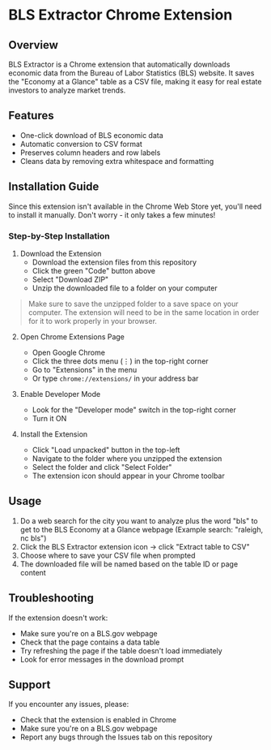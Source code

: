 # BLS Extractor Chrome Extension

## Overview
BLS Extractor is a Chrome extension that automatically downloads economic data from the Bureau of Labor Statistics (BLS) website. It saves the "Economy at a Glance" table as a CSV file, making it easy for real estate investors to analyze market trends.

## Features
- One-click download of BLS economic data
- Automatic conversion to CSV format
- Preserves column headers and row labels
- Cleans data by removing extra whitespace and formatting

## Installation Guide

Since this extension isn't available in the Chrome Web Store yet, you'll need to install it manually. Don't worry - it only takes a few minutes!

### Step-by-Step Installation

1. Download the Extension
   - Download the extension files from this repository
   - Click the green "Code" button above
   - Select "Download ZIP"
   - Unzip the downloaded file to a folder on your computer

> Make sure to save the unzipped folder to a save space on your computer. The extension will need to be in the same location in order for it to work properly in your browser. 

2. Open Chrome Extensions Page
   - Open Google Chrome
   - Click the three dots menu (⋮) in the top-right corner
   - Go to "Extensions" in the menu
   - Or type `chrome://extensions/` in your address bar

3. Enable Developer Mode
   - Look for the "Developer mode" switch in the top-right corner
   - Turn it ON

4. Install the Extension
   - Click "Load unpacked" button in the top-left
   - Navigate to the folder where you unzipped the extension
   - Select the folder and click "Select Folder"
   - The extension icon should appear in your Chrome toolbar

## Usage
1. Do a web search for the city you want to analyze plus the word "bls" to get to the BLS Economy at a Glance webpage (Example search: "raleigh, nc bls")
2. Click the BLS Extractor extension icon -> click "Extract table to CSV"
3. Choose where to save your CSV file when prompted
4. The downloaded file will be named based on the table ID or page content

## Troubleshooting
If the extension doesn't work:
- Make sure you're on a BLS.gov webpage
- Check that the page contains a data table
- Try refreshing the page if the table doesn't load immediately
- Look for error messages in the download prompt

## Support
If you encounter any issues, please:
- Check that the extension is enabled in Chrome
- Make sure you're on a BLS.gov webpage
- Report any bugs through the Issues tab on this repository

